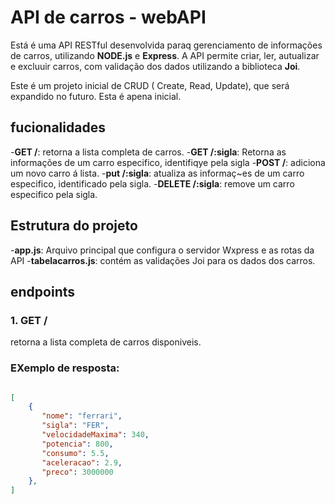 # API de carros - webAPI

Está é uma API RESTful desenvolvida paraq gerenciamento de informações de carros, utilizando **NODE.js** e **Express**. A API permite criar, ler, autualizar e excluuir carros, com validação dos dados utilizando a biblioteca **Joi**.

Este é um projeto inicial de CRUD ( Create, Read, Update), que será expandido no futuro. Esta é apena inicial.

## fucionalidades

-**GET /**: retorna a lista completa de carros.
-**GET /:sigla**: Retorna as informações de um carro especifico, identifiqye pela sigla
-**POST /**: adiciona um novo carro á lista.
-**put /:sigla**: atualiza as informaç~es de um carro especifico, identificado pela sigla.
-**DELETE /:sigla**: remove um carro especifico pela sigla.

## Estrutura do projeto
-**app.js**: Arquivo principal que configura o servidor Wxpress e as rotas da API
-**tabelacarros.js**: contém as validações Joi para os dados dos carros.

## endpoints

### 1. **GET /**

retorna a lista completa de carros disponiveis.

### EXemplo de resposta:

```json

[
    {
       "nome": "ferrari",
       "sigla": "FER",
       "velocidadeMaxima": 340,
       "potencia": 800,
       "consumo": 5.5,
       "aceleracao": 2.9,
       "preco": 3000000
    },
]
```